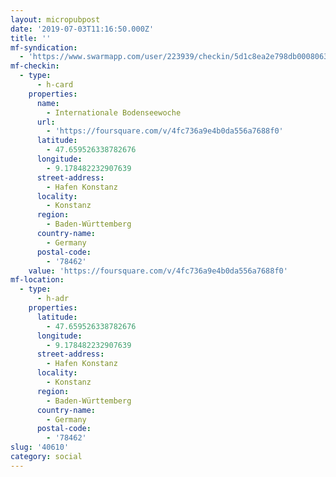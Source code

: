 ```yaml
---
layout: micropubpost
date: '2019-07-03T11:16:50.000Z'
title: ''
mf-syndication:
  - 'https://www.swarmapp.com/user/223939/checkin/5d1c8ea2e798db0008063cae'
mf-checkin:
  - type:
      - h-card
    properties:
      name:
        - Internationale Bodenseewoche
      url:
        - 'https://foursquare.com/v/4fc736a9e4b0da556a7688f0'
      latitude:
        - 47.659526338782676
      longitude:
        - 9.178482232907639
      street-address:
        - Hafen Konstanz
      locality:
        - Konstanz
      region:
        - Baden-Württemberg
      country-name:
        - Germany
      postal-code:
        - '78462'
    value: 'https://foursquare.com/v/4fc736a9e4b0da556a7688f0'
mf-location:
  - type:
      - h-adr
    properties:
      latitude:
        - 47.659526338782676
      longitude:
        - 9.178482232907639
      street-address:
        - Hafen Konstanz
      locality:
        - Konstanz
      region:
        - Baden-Württemberg
      country-name:
        - Germany
      postal-code:
        - '78462'
slug: '40610'
category: social
---
```


